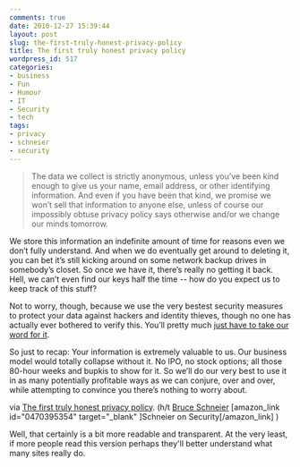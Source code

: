 ```yaml
---
comments: true
date: 2010-12-27 15:39:44
layout: post
slug: the-first-truly-honest-privacy-policy
title: The first truly honest privacy policy
wordpress_id: 517
categories:
- business
- Fun
- Humour
- IT
- Security
- tech
tags:
- privacy
- schneier
- security
---
```


> The data we collect is strictly anonymous, unless you’ve been kind enough to give us your name, email address, or other identifying information. And even if you have been that kind, we promise we won’t sell that information to anyone else, unless of course our impossibly obtuse privacy policy says otherwise and/or we change our minds tomorrow.

We store this information an indefinite amount of time for reasons even we don’t fully understand. And when we do eventually get around to deleting it, you can bet it’s still kicking around on some network backup drives in somebody’s closet. So once we have it, there’s really no getting it back. Hell, we can’t even find our keys half the time -- how do you expect us to keep track of this stuff?

Not to worry, though, because we use the very bestest security measures to protect your data against hackers and identity thieves, though no one has actually ever bothered to verify this. You’ll pretty much [just have to take our word for it](http://www.itworld.com/internet/112929/facebook-apps-slightly-more-private-still-too-spammy?page=0,1).

So just to recap: Your information is extremely valuable to us. Our business model would totally collapse without it. No IPO, no stock options; all those 80-hour weeks and bupkis to show for it. So we’ll do our very best to use it in as many potentially profitable ways as we can conjure, over and over, while attempting to convince you there’s nothing to worry about.


via [The first truly honest privacy policy](http://www.itworld.com/print/129778). (h/t [Bruce Schneier](http://www.schneier.com/blog/archives/2010/12/an_honest_priva.html) [amazon_link id="0470395354" target="_blank" ]Schneier on Security[/amazon_link] )

Well, that certainly is a bit more readable and transparent. At the very least, if more people read this version perhaps they'll better understand what many sites really do.
